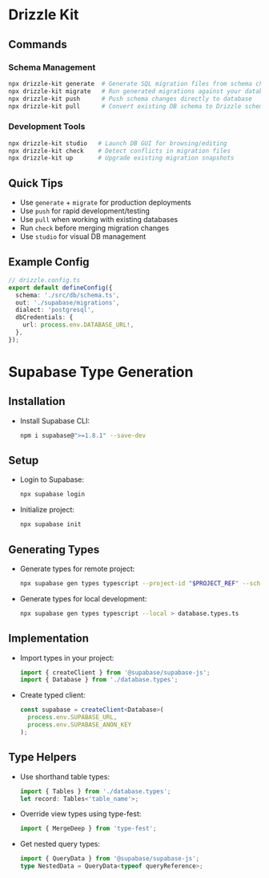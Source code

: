 # Drizzle Kit

## Commands

### Schema Management

```bash
npx drizzle-kit generate  # Generate SQL migration files from schema changes
npx drizzle-kit migrate   # Run generated migrations against your database
npx drizzle-kit push      # Push schema changes directly to database
npx drizzle-kit pull      # Convert existing DB schema to Drizzle schema
```

### Development Tools

```bash
npx drizzle-kit studio   # Launch DB GUI for browsing/editing
npx drizzle-kit check    # Detect conflicts in migration files
npx drizzle-kit up       # Upgrade existing migration snapshots
```

## Quick Tips

- Use `generate` + `migrate` for production deployments
- Use `push` for rapid development/testing
- Use `pull` when working with existing databases
- Run `check` before merging migration changes
- Use `studio` for visual DB management

## Example Config

```ts
// drizzle.config.ts
export default defineConfig({
  schema: './src/db/schema.ts',
  out: './supabase/migrations',
  dialect: 'postgresql',
  dbCredentials: {
    url: process.env.DATABASE_URL!,
  },
});
```

# Supabase Type Generation

## Installation

- Install Supabase CLI:
  ```bash
  npm i supabase@">=1.8.1" --save-dev
  ```

## Setup

- Login to Supabase:
  ```bash
  npx supabase login
  ```
- Initialize project:
  ```bash
  npx supabase init
  ```

## Generating Types

- Generate types for remote project:
  ```bash
  npx supabase gen types typescript --project-id "$PROJECT_REF" --schema public > database.types.ts
  ```
- Generate types for local development:
  ```bash
  npx supabase gen types typescript --local > database.types.ts
  ```

## Implementation

- Import types in your project:

  ```typescript
  import { createClient } from '@supabase/supabase-js';
  import { Database } from './database.types';
  ```

- Create typed client:
  ```typescript
  const supabase = createClient<Database>(
    process.env.SUPABASE_URL,
    process.env.SUPABASE_ANON_KEY
  );
  ```

## Type Helpers

- Use shorthand table types:

  ```typescript
  import { Tables } from './database.types';
  let record: Tables<'table_name'>;
  ```

- Override view types using type-fest:

  ```typescript
  import { MergeDeep } from 'type-fest';
  ```

- Get nested query types:
  ```typescript
  import { QueryData } from '@supabase/supabase-js';
  type NestedData = QueryData<typeof queryReference>;
  ```
